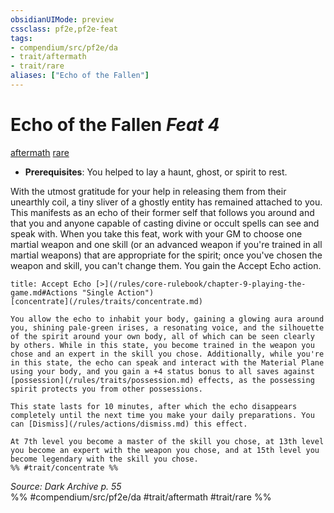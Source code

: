 ```yaml
---
obsidianUIMode: preview
cssclass: pf2e,pf2e-feat
tags:
- compendium/src/pf2e/da
- trait/aftermath
- trait/rare
aliases: ["Echo of the Fallen"]
---
```

# Echo of the Fallen  *Feat 4*  
[aftermath](/rules/traits/aftermath-da.md)  [rare](/rules/traits/rare.md)  

- **Prerequisites**: You helped to lay a haunt, ghost, or spirit to rest.

With the utmost gratitude for your help in releasing them from their unearthly coil, a tiny sliver of a ghostly entity has remained attached to you. This manifests as an echo of their former self that follows you around and that you and anyone capable of casting divine or occult spells can see and speak with. When you take this feat, work with your GM to choose one martial weapon and one skill (or an advanced weapon if you're trained in all martial weapons) that are appropriate for the spirit; once you've chosen the weapon and skill, you can't change them. You gain the Accept Echo action.

```ad-embed-ability
title: Accept Echo [>](/rules/core-rulebook/chapter-9-playing-the-game.md#Actions "Single Action")
[concentrate](/rules/traits/concentrate.md)  

You allow the echo to inhabit your body, gaining a glowing aura around you, shining pale-green irises, a resonating voice, and the silhouette of the spirit around your own body, all of which can be seen clearly by others. While in this state, you become trained in the weapon you chose and an expert in the skill you chose. Additionally, while you're in this state, the echo can speak and interact with the Material Plane using your body, and you gain a +4 status bonus to all saves against [possession](/rules/traits/possession.md) effects, as the possessing spirit protects you from other possessions.

This state lasts for 10 minutes, after which the echo disappears completely until the next time you make your daily preparations. You can [Dismiss](/rules/actions/dismiss.md) this effect.

At 7th level you become a master of the skill you chose, at 13th level you become an expert with the weapon you chose, and at 15th level you become legendary with the skill you chose.  
%% #trait/concentrate %%
```

*Source: Dark Archive p. 55*  
%% #compendium/src/pf2e/da #trait/aftermath #trait/rare %%